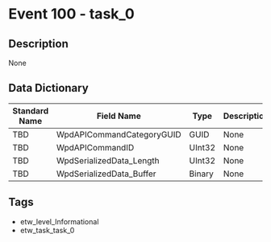 # Event 100 - task_0

## Description
None

## Data Dictionary
|Standard Name|Field Name|Type|Description|Sample Value|
|---|---|---|---|---|
|TBD|WpdAPICommandCategoryGUID|GUID|None|`None`|
|TBD|WpdAPICommandID|UInt32|None|`None`|
|TBD|WpdSerializedData_Length|UInt32|None|`None`|
|TBD|WpdSerializedData_Buffer|Binary|None|`None`|

## Tags
* etw_level_Informational
* etw_task_task_0